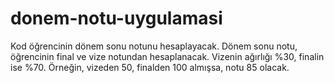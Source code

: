 # donem-notu-uygulamasi
Kod öğrencinin dönem sonu notunu hesaplayacak. Dönem sonu notu, öğrencinin final ve vize notundan hesaplanacak. Vizenin ağırlığı %30, finalin ise %70. Örneğin, vizeden 50, finalden 100 almışsa, notu 85 olacak.
